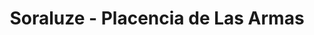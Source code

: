 ---
title: Soraluze - Placencia de Las Armas
url: /soraluze-placencia-de-las-armas/
latitude: 43.171
longitude: -2.408
---